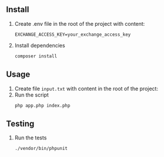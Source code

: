 ## Install

1. Create .env file in the root of the project with content:
    ```
    EXCHANGE_ACCESS_KEY=your_exchange_access_key
    ```
2. Install dependencies
    ```bash
   composer install
    ```
   
## Usage
1. Create file `input.txt` with content in the root of the project:
2. Run the script
    ```bash
    php app.php index.php
    ```
   
## Testing
1. Run the tests
    ```bash
    ./vendor/bin/phpunit
    ```